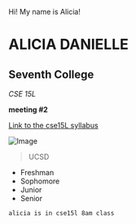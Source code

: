 Hi! My name is Alicia!

# ALICIA DANIELLE
## Seventh College

*CSE 15L*

**meeting #2**

[Link to the cse15L syllabus](https://sites.google.com/eng.ucsd.edu/cse-15l-spring-2022/schedule)

![Image](https://picsum.photos/seed/picsum/200/100)

> UCSD
* Freshman
* Sophomore
* Junior
* Senior

`alicia is in cse15l 8am class`